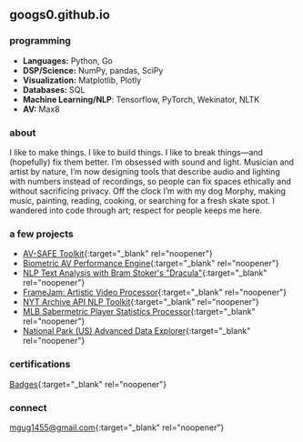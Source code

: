 ## googs0.github.io

### programming 
- **Languages:** Python, Go
- **DSP/Science:** NumPy, pandas, SciPy
- **Visualization:** Matplotlib, Plotly
- **Databases:** SQL
- **Machine Learning/NLP**: Tensorflow, PyTorch, Wekinator, NLTK
- **AV:** Max8
  
### about
I like to make things. I like to build things. I like to break things—and (hopefully) fix them better. I’m obsessed with sound and light. Musician and artist by nature, I’m now designing tools that describe audio and lighting with numbers instead of recordings, so people can fix spaces ethically and without sacrificing privacy. Off the clock I’m with my dog Morphy, making music, painting, reading, cooking, or searching for a fresh skate spot. I wandered into code through art; respect for people keeps me here.

### a few projects
- [AV-SAFE Toolkit](https://github.com/googs0/av-safe-toolkit){:target="_blank" rel="noopener"}
- [Biometric AV Performance Engine](https://github.com/googs0/AudiovisualBiophysicalPerformanceEngine){:target="_blank" rel="noopener"}
- [NLP Text Analysis with Bram Stoker's "Dracula"](https://github.com/googs0/DraculaTextAnalyticsNLP){:target="_blank" rel="noopener"}
- [FrameJam: Artistic Video Processor](https://github.com/googs0/FrameJam){:target="_blank" rel="noopener"}
- [NYT Archive API NLP Toolkit](https://github.com/googs0/NYTarchiveTextExplorerAPI){:target="_blank" rel="noopener"}
- [MLB Sabermetric Player Statistics Processor](https://github.com/googs0/PlayerDataProcessorMLB){:target="_blank" rel="noopener"}
- [National Park (US) Advanced Data Explorer](https://github.com/googs0/NationalParkDataSyncTool){:target="_blank" rel="noopener"}

### certifications 
[Badges](https://www.credly.com/users/michael-gugliotti/badges){:target="_blank" rel="noopener"}

<!--- ### Resume
[Michael Gugliotti Resume](/assets/Michael-Gugliotti-Resume.pdf){:target="_blank" rel="noopener"} -->

### connect
[mgug1455@gmail.com](mailto:mgug1455@gmail.com){:target="_blank" rel="noopener"}
